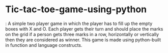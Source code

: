 # Tic-tac-toe-game-using-python
: A simple two player game in which the player has to fill up the empty boxes with X and O. Each player gets their turn and should place the marks on the grid if a person gets three marks in a row, horizontally or vertically then they are considered as winner. This game is made using python-built in function and language constructs.
